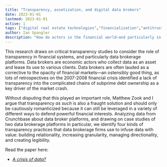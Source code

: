```yaml
---
title: "Transparency, assetization, and digital data brokers" 
date: 2023-01-01
lastmod: 2023-01-01
active: 1
tags: ["digital real estate technologies","financialization","antitrust","platforms"]
author: Ian Spangler
description: "How do actors in the financial world—and particularly in the data broker industry—view the concept of transparency?"
---
```


This research draws on critical transparency studies to consider the role of transparency in financial systems, and particularly data brokerage platforms. Data brokers are economic actors who collect data as an asset and lease its use to various clients. Data brokers are often lauded as a corrective to the opacity of financial markets—an ostensibly good thing, as lots of retrospectives on the 2007-2008 financial crisis identified a lack of transparency into the complicated chains of subprime debt ownership as a key driver of the market crash.

Without disputing that this played an important role, Matthew Zook and I argue that transparency *as such* is also a fraught solution and should only be cautiously romanticized because it can still be leveraged in a variety of different ways to defend powerful financial interests. Analyzing data from Crunchbase about data broker platforms, and drawing on case studies of two data brokerage platforms in particular, we identify four kinds of transparency practices that data brokerage firms use to infuse data with value: building relationality, increasing granularity, managing directionality, and creating legibility. 

Read the paper here:
* [*A crisis of data?*](https://par.nsf.gov/servlets/purl/10406103)